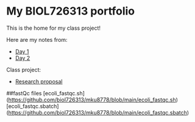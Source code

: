 # My BIOL726313 portfolio

This is the home for my class project!

Here are my notes from:
* [Day 1](https://github.com/biol726313/mku8778/edit/main/day1.md)
* [Day 2](https://github.com/biol726313/mku8778/edit/main/day2.md)

Class project: 
* [Research proposal](https://github.com/biol726313/mku8778/blob/main/class%20project.pdf)

##fastQc files
[ecoli_fastqc.sh] (https://github.com/biol726313/mku8778/blob/main/ecoli_fastqc.sh)
[ecoli_fastqc.sbatch] (https://github.com/biol726313/mku8778/blob/main/ecoli_fastqc.sbatch)
